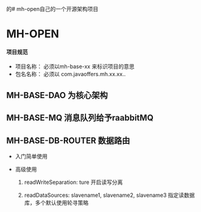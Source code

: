 的# mh-open自己的一个开源架构项目

# MH-OPEN
#### 项目规范
- 项目名称： 必须以mh-base-xx 来标识项目的意思
- 包名名称： 必须以 com.javaoffers.mh.xx.xx..


## MH-BASE-DAO  为核心架构

## MH-BASE-MQ 消息队列给予raabbitMQ

## MH-BASE-DB-ROUTER 数据路由

- 入门简单使用

- 高级使用 
    1. readWriteSeparation: ture  开启读写分离
    
    2. readDataSources: slavename1, slavename2, slavename3  指定读数据库，多个默认使用轮寻策略

